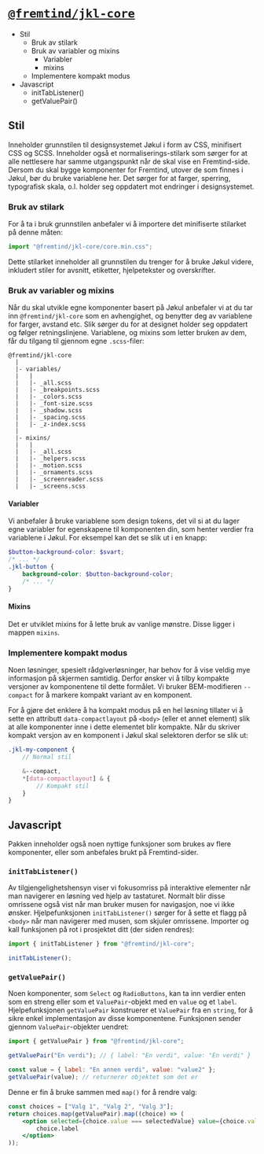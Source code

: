 # [`@fremtind/jkl-core`](https://fremtind.github.io/jokul/components/)

-   Stil
    -   Bruk av stilark
    -   Bruk av variabler og mixins
        -   Variabler
        -   mixins
    -   Implementere kompakt modus
-   Javascript
    -   initTabListener()
    -   getValuePair()

## Stil

Inneholder grunnstilen til designsystemet Jøkul i form av CSS, minifisert CSS og SCSS. Inneholder også et normaliserings-stilark som sørger for at alle nettlesere har samme utgangspunkt når de skal vise en Fremtind-side. Dersom du skal bygge komponenter for Fremtind, utover de som finnes i Jøkul, bør du bruke variablene her. Det sørger for at farger, sperring, typografisk skala, o.l. holder seg oppdatert mot endringer i designsystemet.

### Bruk av stilark

For å ta i bruk grunnstilen anbefaler vi å importere det minifiserte stilarket på denne måten:

```js
import "@fremtind/jkl-core/core.min.css";
```

Dette stilarket inneholder all grunnstilen du trenger for å bruke Jøkul videre, inkludert stiler for avsnitt, etiketter, hjelpetekster og overskrifter.

### Bruk av variabler og mixins

Når du skal utvikle egne komponenter basert på Jøkul anbefaler vi at du tar inn `@fremtind/jkl-core` som en avhengighet, og benytter deg av variablene for farger, avstand etc. Slik sørger du for at designet holder seg oppdatert og følger retningslinjene. Variablene, og mixins som letter bruken av dem, får du tilgang til gjennom egne `.scss`-filer:

```
@fremtind/jkl-core
  |
  |- variables/
  |   |
  |   |- _all.scss
  |   |- _breakpoints.scss
  |   |- _colors.scss
  |   |- _font-size.scss
  |   |- _shadow.scss
  |   |- _spacing.scss
  |   |- _z-index.scss
  |
  |- mixins/
  |   |
  |   |- _all.scss
  |   |- _helpers.scss
  |   |- _motion.scss
  |   |- _ornaments.scss
  |   |- _screenreader.scss
  |   |- _screens.scss
```

#### Variabler

Vi anbefaler å bruke variablene som design tokens, det vil si at du lager egne variabler for egenskapene til komponenten din, som henter verdier fra variablene i Jøkul. For eksempel kan det se slik ut i en knapp:

```scss
$button-background-color: $svart;
/* ... */
.jkl-button {
    background-color: $button-background-color;
    /* ... */
}
```

#### Mixins

Det er utviklet mixins for å lette bruk av vanlige mønstre. Disse ligger i mappen `mixins`.

### Implementere kompakt modus

Noen løsninger, spesielt rådgiverløsninger, har behov for å vise veldig mye informasjon på skjermen samtidig. Derfor ønsker vi å tilby kompakte versjoner av komponentene til dette formålet. Vi bruker BEM-modifieren `--compact` for å markere kompakt variant av en komponent.

For å gjøre det enklere å ha kompakt modus på en hel løsning tillater vi å sette en attributt `data-compactlayout` på `<body>` (eller et annet element) slik at alle komponenter inne i dette elementet blir kompakte. Når du skriver kompakt versjon av en komponent i Jøkul skal selektoren derfor se slik ut:

```scss
.jkl-my-component {
    // Normal stil

    &--compact,
    *[data-compactlayout] & {
        // Kompakt stil
    }
}
```

## Javascript

Pakken inneholder også noen nyttige funksjoner som brukes av flere komponenter, eller som anbefales brukt på Fremtind-sider.

### `initTabListener()`

Av tilgjengelighetshensyn viser vi fokusomriss på interaktive elementer når man navigerer en løsning ved hjelp av tastaturet. Normalt blir disse omrissene også vist når man bruker musen for navigasjon, noe vi ikke ønsker. Hjelpefunksjonen `initTabListener()` sørger for å sette et flagg på `<body>` når man navigerer med musen, som skjuler omrissene. Importer og kall funksjonen på rot i prosjektet ditt (der siden rendres):

```js
import { initTabListener } from "@fremtind/jkl-core";

initTabListener();
```

### `getValuePair()`

Noen komponenter, som `Select` og `RadioButtons`, kan ta inn verdier enten som en streng eller som et `ValuePair`-objekt med en `value` og et `label`. Hjelpefunksjonen `getValuePair` konstruerer et `ValuePair` fra en `string`, for å sikre enkel implementasjon av disse komponentene. Funksjonen sender gjennom `ValuePair`-objekter uendret:

```js
import { getValuePair } from "@fremtind/jkl-core";

getValuePair("En verdi"); // { label: "En verdi", value: "En verdi" }

const value = { label: "En annen verdi", value: "value2" };
getValuePair(value); // returnerer objektet som det er
```

Denne er fin å bruke sammen med `map()` for å rendre valg:

```jsx
const choices = ["Valg 1", "Valg 2", "Valg 3"];
return choices.map(getValuePair).map((choice) => (
    <option selected={choice.value === selectedValue} value={choice.value}>
        choice.label
    </option>
));
```
